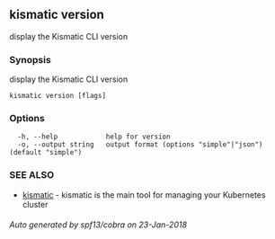 ## kismatic version

display the Kismatic CLI version

### Synopsis


display the Kismatic CLI version

```
kismatic version [flags]
```

### Options

```
  -h, --help            help for version
  -o, --output string   output format (options "simple"|"json") (default "simple")
```

### SEE ALSO
* [kismatic](kismatic.md)	 - kismatic is the main tool for managing your Kubernetes cluster

###### Auto generated by spf13/cobra on 23-Jan-2018
